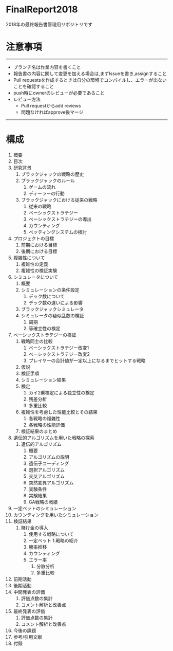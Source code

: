# FinalReport2018
2018年の最終報告書管理用リポジトリです

# 注意事項
---
- ブランチ名は作業内容を書くこと
- 報告書の内容に関して変更を加える場合は,まずIssueを書き,assignすること
- Pull requestsを作成するときは自分の環境でコンパイルし、エラーが出ないことを確認すること
- push時にownerのレビューが必要であること
- レビュー方法
  - Pull requestからadd reviews
  - 問題なければapprove後マージ
---
# 構成
1. 概要
1. 目次
1. 研究背景
    1. ブラックジャックの戦略の歴史
    1. ブラックジャックのルール
        1. ゲームの流れ
        1. ディーラーの行動
    1. ブラックジャックにおける従来の戦略
        1. 従来の戦略
        1. ベーシックストラテジー
        1. ベーシックストラテジーの導出
        1. カウンティング
        1. ベッティングシステムの検討
1. プロジェクトの目標
    1. 前期における目標
    1. 後期における目標
1. 複雑性について
    1. 複雑性の定義
    1. 複雑性の検証実験
1. シミュレータについて
    1. 概要
    1. シミュレーションの条件設定
        1. デック数について
        1. デック数の違いによる影響
    1. ブラックジャックシミュレータ
    1. シミュレータの疑似乱数の検証
        1. 周期
        1. 等確立性の検定
1. ベーシックストラテジーの検証
    1. 戦略同士の比較
        1. ベーシックストラテジー改変1
        1. ベーシックストラテジー改変2
        1. プレイヤーの合計値が一定以上になるまでヒットする戦略
    1. 仮説
    1. 検証手順
    1. シミュレーション結果
    1. 検定
        1. カイ2乗検定による独立性の検定
        1. 残差分析
        1. 多重比較
    1. 複雑性を考慮した性能比較とその結果
        1. 各戦略の複雑性
        1. 各戦略の性能評価
    1. 検証結果のまとめ
1. 遺伝的アルゴリズムを用いた戦略の探索
    1. 遺伝的アルゴリズム
        1. 概要
        2. アルゴリズムの説明
        3. 遺伝子コーディング
        4. 選択アルゴリズム
        5. 交叉アルゴリズム
        6. 突然変異アルゴリズム
        7. 実験条件
        8. 実験結果
        9. GA戦略の戦績
1. 一定ベットのシミュレーション
1. カウンティングを用いたシミュレーション
1. 検証結果
    1. 賭け金の導入
        1. 使用する戦略について
        1. 一定ベット
            1.戦略の紹介
        1. 勝率推移
        1. カウンティング
        1. エラー率
            1. 分散分析
            1. 多重比較
1. 前期活動
1. 後期活動
1. 中間発表の評価
    1. 評価点数の集計
    1. コメント解析と改善点
1. 最終発表の評価
    1. 評価点数の集計
    1. コメント解析と改善点
1. 今後の課題
1. 参考/引用文献
1. 付録
